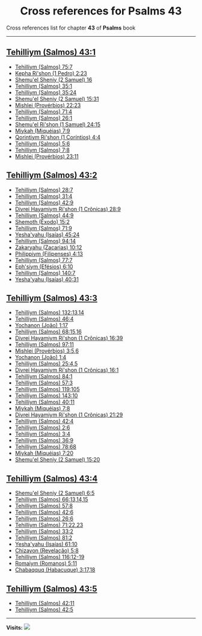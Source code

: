 <div align="center">

# Cross references for **Psalms 43**
</div>

Cross references list for chapter **43** of **Psalms** book

---

<h2 id="1"><a href="https://bible.ozzuu.com/pt_yah/Psa/43#1" target="_blank">Tehilliym (Salmos) 43:1</a></h2>

- [Tehilliym (Salmos) 75:7](https://bible.ozzuu.com/pt_yah/Psa/75#7)
- [Kepha Ri'shon (1 Pedro) 2:23](https://bible.ozzuu.com/pt_yah/1Pe/2#23)
- [Shemu'el Sheniy (2 Samuel) 16](https://bible.ozzuu.com/pt_yah/2Sm/16)
- [Tehilliym (Salmos) 35:1](https://bible.ozzuu.com/pt_yah/Psa/35#1)
- [Tehilliym (Salmos) 35:24](https://bible.ozzuu.com/pt_yah/Psa/35#24)
- [Shemu'el Sheniy (2 Samuel) 15:31](https://bible.ozzuu.com/pt_yah/2Sm/15#31)
- [Mishlei (Provérbios) 22:23](https://bible.ozzuu.com/pt_yah/Pro/22#23)
- [Tehilliym (Salmos) 71:4](https://bible.ozzuu.com/pt_yah/Psa/71#4)
- [Tehilliym (Salmos) 26:1](https://bible.ozzuu.com/pt_yah/Psa/26#1)
- [Shemu'el Ri'shon (1 Samuel) 24:15](https://bible.ozzuu.com/pt_yah/1Sm/24#15)
- [Miykah (Miquéias) 7:9](https://bible.ozzuu.com/pt_yah/Mic/7#9)
- [Qorintiym Ri'shon (1 Coríntios) 4:4](https://bible.ozzuu.com/pt_yah/1Co/4#4)
- [Tehilliym (Salmos) 5:6](https://bible.ozzuu.com/pt_yah/Psa/5#6)
- [Tehilliym (Salmos) 7:8](https://bible.ozzuu.com/pt_yah/Psa/7#8)
- [Mishlei (Provérbios) 23:11](https://bible.ozzuu.com/pt_yah/Pro/23#11)
<h2 id="2"><a href="https://bible.ozzuu.com/pt_yah/Psa/43#2" target="_blank">Tehilliym (Salmos) 43:2</a></h2>

- [Tehilliym (Salmos) 28:7](https://bible.ozzuu.com/pt_yah/Psa/28#7)
- [Tehilliym (Salmos) 31:4](https://bible.ozzuu.com/pt_yah/Psa/31#4)
- [Tehilliym (Salmos) 42:9](https://bible.ozzuu.com/pt_yah/Psa/42#9)
- [Divrei Hayamiym Ri'shon (1 Crônicas) 28:9](https://bible.ozzuu.com/pt_yah/1Ch/28#9)
- [Tehilliym (Salmos) 44:9](https://bible.ozzuu.com/pt_yah/Psa/44#9)
- [Shemoth (Êxodo) 15:2](https://bible.ozzuu.com/pt_yah/Exo/15#2)
- [Tehilliym (Salmos) 71:9](https://bible.ozzuu.com/pt_yah/Psa/71#9)
- [Yesha'yahu (Isaías) 45:24](https://bible.ozzuu.com/pt_yah/Isa/45#24)
- [Tehilliym (Salmos) 94:14](https://bible.ozzuu.com/pt_yah/Psa/94#14)
- [Zakaryahu (Zacarias) 10:12](https://bible.ozzuu.com/pt_yah/Zec/10#12)
- [Philippiym (Filipenses) 4:13](https://bible.ozzuu.com/pt_yah/Php/4#13)
- [Tehilliym (Salmos) 77:7](https://bible.ozzuu.com/pt_yah/Psa/77#7)
- [Eph'siym (Efésios) 6:10](https://bible.ozzuu.com/pt_yah/Eph/6#10)
- [Tehilliym (Salmos) 140:7](https://bible.ozzuu.com/pt_yah/Psa/140#7)
- [Yesha'yahu (Isaías) 40:31](https://bible.ozzuu.com/pt_yah/Isa/40#31)
<h2 id="3"><a href="https://bible.ozzuu.com/pt_yah/Psa/43#3" target="_blank">Tehilliym (Salmos) 43:3</a></h2>

- [Tehilliym (Salmos) 132:13,14](https://bible.ozzuu.com/pt_yah/Psa/132#13)
- [Tehilliym (Salmos) 46:4](https://bible.ozzuu.com/pt_yah/Psa/46#4)
- [Yochanon (João) 1:17](https://bible.ozzuu.com/pt_yah/Joh/1#17)
- [Tehilliym (Salmos) 68:15,16](https://bible.ozzuu.com/pt_yah/Psa/68#15)
- [Divrei Hayamiym Ri'shon (1 Crônicas) 16:39](https://bible.ozzuu.com/pt_yah/1Ch/16#39)
- [Tehilliym (Salmos) 97:11](https://bible.ozzuu.com/pt_yah/Psa/97#11)
- [Mishlei (Provérbios) 3:5,6](https://bible.ozzuu.com/pt_yah/Pro/3#5)
- [Yochanon (João) 1:4](https://bible.ozzuu.com/pt_yah/Joh/1#4)
- [Tehilliym (Salmos) 25:4,5](https://bible.ozzuu.com/pt_yah/Psa/25#4)
- [Divrei Hayamiym Ri'shon (1 Crônicas) 16:1](https://bible.ozzuu.com/pt_yah/1Ch/16#1)
- [Tehilliym (Salmos) 84:1](https://bible.ozzuu.com/pt_yah/Psa/84#1)
- [Tehilliym (Salmos) 57:3](https://bible.ozzuu.com/pt_yah/Psa/57#3)
- [Tehilliym (Salmos) 119:105](https://bible.ozzuu.com/pt_yah/Psa/119#105)
- [Tehilliym (Salmos) 143:10](https://bible.ozzuu.com/pt_yah/Psa/143#10)
- [Tehilliym (Salmos) 40:11](https://bible.ozzuu.com/pt_yah/Psa/40#11)
- [Miykah (Miquéias) 7:8](https://bible.ozzuu.com/pt_yah/Mic/7#8)
- [Divrei Hayamiym Ri'shon (1 Crônicas) 21:29](https://bible.ozzuu.com/pt_yah/1Ch/21#29)
- [Tehilliym (Salmos) 42:4](https://bible.ozzuu.com/pt_yah/Psa/42#4)
- [Tehilliym (Salmos) 2:6](https://bible.ozzuu.com/pt_yah/Psa/2#6)
- [Tehilliym (Salmos) 3:4](https://bible.ozzuu.com/pt_yah/Psa/3#4)
- [Tehilliym (Salmos) 36:9](https://bible.ozzuu.com/pt_yah/Psa/36#9)
- [Tehilliym (Salmos) 78:68](https://bible.ozzuu.com/pt_yah/Psa/78#68)
- [Miykah (Miquéias) 7:20](https://bible.ozzuu.com/pt_yah/Mic/7#20)
- [Shemu'el Sheniy (2 Samuel) 15:20](https://bible.ozzuu.com/pt_yah/2Sm/15#20)
<h2 id="4"><a href="https://bible.ozzuu.com/pt_yah/Psa/43#4" target="_blank">Tehilliym (Salmos) 43:4</a></h2>

- [Shemu'el Sheniy (2 Samuel) 6:5](https://bible.ozzuu.com/pt_yah/2Sm/6#5)
- [Tehilliym (Salmos) 66:13,14,15](https://bible.ozzuu.com/pt_yah/Psa/66#13)
- [Tehilliym (Salmos) 57:8](https://bible.ozzuu.com/pt_yah/Psa/57#8)
- [Tehilliym (Salmos) 42:6](https://bible.ozzuu.com/pt_yah/Psa/42#6)
- [Tehilliym (Salmos) 26:6](https://bible.ozzuu.com/pt_yah/Psa/26#6)
- [Tehilliym (Salmos) 71:22,23](https://bible.ozzuu.com/pt_yah/Psa/71#22)
- [Tehilliym (Salmos) 33:2](https://bible.ozzuu.com/pt_yah/Psa/33#2)
- [Tehilliym (Salmos) 81:2](https://bible.ozzuu.com/pt_yah/Psa/81#2)
- [Yesha'yahu (Isaías) 61:10](https://bible.ozzuu.com/pt_yah/Isa/61#10)
- [Chizayon (Revelação) 5:8](https://bible.ozzuu.com/pt_yah/Rev/5#8)
- [Tehilliym (Salmos) 116:12-19](https://bible.ozzuu.com/pt_yah/Psa/116#12)
- [Romaiym (Romanos) 5:11](https://bible.ozzuu.com/pt_yah/Rom/5#11)
- [Chabaqquq (Habacuque) 3:17,18](https://bible.ozzuu.com/pt_yah/Hc/3#17)
<h2 id="5"><a href="https://bible.ozzuu.com/pt_yah/Psa/43#5" target="_blank">Tehilliym (Salmos) 43:5</a></h2>

- [Tehilliym (Salmos) 42:11](https://bible.ozzuu.com/pt_yah/Psa/42#11)
- [Tehilliym (Salmos) 42:5](https://bible.ozzuu.com/pt_yah/Psa/42#5)


---

**Visits:**
![](https://profile-counter.glitch.me/visitCounter_crossrefs34/count.svg)
